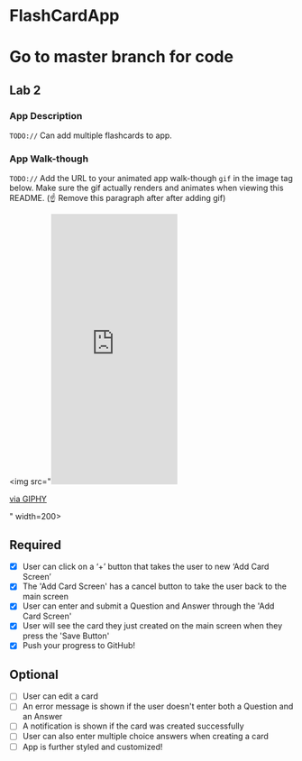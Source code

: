 # FlashCardApp
# Go to master branch for code

## Lab 2

### App Description
`TODO://` Can add multiple flashcards to app.

### App Walk-though
`TODO://` Add the URL to your animated app walk-though `gif` in the image tag below. Make sure the gif actually renders and animates when viewing this README. (☝️ Remove this paragraph after after adding gif)

<img src="<iframe src="https://giphy.com/embed/uwKJE3gmxbYI6tUYED" width="224" height="480" frameBorder="0" class="giphy-embed" allowFullScreen></iframe><p><a href="https://giphy.com/gifs/uwKJE3gmxbYI6tUYED">via GIPHY</a></p>" width=200><br>

## Required
- [x] User can click on a ‘+’ button that takes the user to new ‘Add Card Screen’
- [x] The 'Add Card Screen' has a cancel button to take the user back to the main screen
- [x] User can enter and submit a Question and Answer through the 'Add Card Screen'
- [x] User will see the card they just created on the main screen when they press the 'Save Button'
- [x] Push your progress to GitHub!

## Optional
- [ ] User can edit a card
- [ ] An error message is shown if the user doesn't enter both a Question and an Answer
- [ ] A notification is shown if the card was created successfully
- [ ] User can also enter multiple choice answers when creating a card
- [ ] App is further styled and customized!
